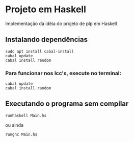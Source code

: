 # Projeto em Haskell

Implementação da idéia do projeto de plp em Haskell


## Instalando dependências

```
sudo apt install cabal-install 
cabal update
cabal install random
```
### Para funcionar nos lcc's, execute no terminal:

```
cabal update
cabal install random
```

## Executando o programa sem compilar

```runhaskell Main.hs```

ou ainda
      
```runghc Main.hs```
